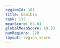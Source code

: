 ```yaml
---
regionId: 101
title: Namibia
rank: 173
meanScore: 63.64
globalMeanScore: 69.33
numRegions: 220
layout: region_score
---
```

